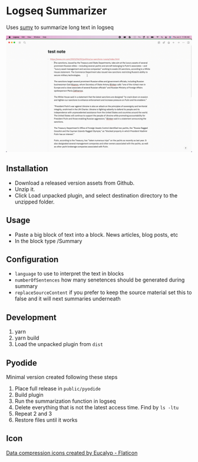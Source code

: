 # Logseq Summarizer

Uses [sumy](https://pypi.org/project/sumy/) to summarize long text in logseq

![demo](./public/demo.gif)

## Installation

- Download a released version assets from Github.
- Unzip it.
- Click Load unpacked plugin, and select destination directory to the unzipped folder.

## Usage

- Paste a big block of text into a block. News articles, blog posts, etc
- In the block type /Summary

## Configuration

- `language` to use to interpret the text in blocks
- `numberOfSentences` how many senetences should be generated during summary
- `replaceSourceContent` if you prefer to keep the source material set this to false and it will next summaries underneath

## Development

1. yarn
2. yarn build
3. Load the unpacked plugin from `dist`

## Pyodide

Minimal version created following these steps

1. Place full release in `public/pyodide`
2. Build plugin
3. Run the summarization function in logseq
4. Delete everything that is not the latest access time. Find by `ls -ltu`
5. Repeat 2 and 3
6. Restore files until it works

## Icon

[Data compression icons created by Eucalyp - Flaticon](https://www.flaticon.com/free-icons/data-compression)
